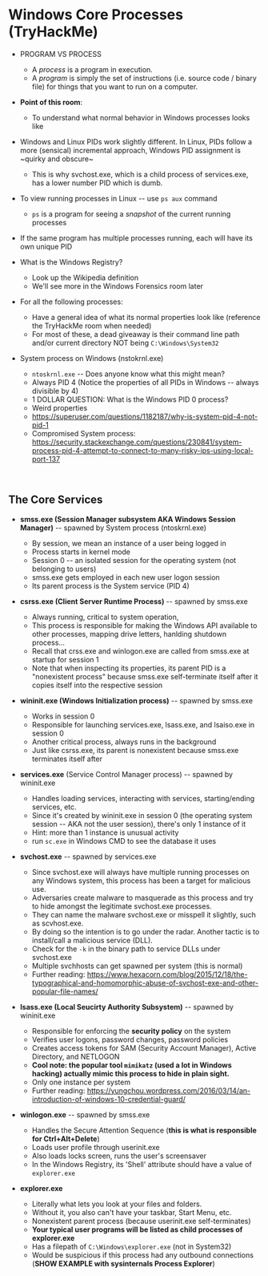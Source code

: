 #  Windows Core Processes (TryHackMe)

* PROGRAM VS PROCESS
    - A _process_ is a program in execution.
    - A _program_ is simply the set of instructions (i.e. source code / binary file) for things that you want to run on a computer.

* **Point of this room**:
    - To understand what normal behavior in Windows processes looks like

* Windows and Linux PIDs work slightly different. In Linux, PIDs follow a more (sensical) incremental approach, Windows PID assignment is ~quirky and obscure~
    - This is why svchost.exe, which is a child process of services.exe, has a lower number PID which is dumb.

*  To view running processes in Linux -- use `ps aux` command
    - `ps` is a program for seeing a _snapshot_ of the current running processes

* If the same program has multiple processes running, each will have its own unique PID

* What is the Windows Registry?
    - Look up the Wikipedia definition
    - We'll see more in the Windows Forensics room later

* For all the following processes:
    - Have a general idea of what its normal properties look like (reference the TryHackMe room when needed)
    - For most of these, a dead giveaway is their command line path and/or current directory NOT being `C:\Windows\System32`

* System process on Windows (nstokrnl.exe)
    - `ntoskrnl.exe` -- Does anyone know what this might mean?
    - Always PID 4 (Notice the properties of all PIDs in Windows -- always divisible by 4)
    - 1 DOLLAR QUESTION: What is the Windows PID 0 process?
    - Weird properties
    - https://superuser.com/questions/1182187/why-is-system-pid-4-not-pid-1
    - Compromised System process: https://security.stackexchange.com/questions/230841/system-process-pid-4-attempt-to-connect-to-many-risky-ips-using-local-port-137

<br />

## The Core Services

* **smss.exe (Session Manager subsystem AKA Windows Session Manager)** -- spawned by System process (ntoskrnl.exe)
    - By session, we mean an instance of a user being logged in
    - Process starts in kernel mode
    - Session 0 -- an isolated session for the operating system (not belonging to users)
    - smss.exe gets employed in each new user logon session
    - Its parent process is the System service (PID 4)

* **csrss.exe (Client Server Runtime Process)** -- spawned by smss.exe
    - Always running, critical to system operation,
    - This process is responsible for making the Windows API available to other processes, mapping drive letters, hanlding shutdown process...
    - Recall that crss.exe and winlogon.exe are called from smss.exe at startup for session 1
    - Note that when inspecting its properties, its parent PID is a "nonexistent process" because smss.exe self-terminate itself after it copies itself into the respective session

* **wininit.exe (Windows Initialization process)** -- spawned by smss.exe
    - Works in session 0
    - Responsible for launching services.exe, lsass.exe, and lsaiso.exe in session 0
    - Another critical process, always runs in the background
    - Just like csrss.exe, its parent is nonexistent because smss.exe terminates itself after

* **services.exe** (Service Control Manager process) -- spawned by wininit.exe
    - Handles loading services, interacting with services, starting/ending services, etc.
    - Since it's created by wininit.exe in session 0 (the operating system session -- AKA not the user session), there's only 1 instance of it
    - Hint: more than 1 instance is unusual activity
    - run `sc.exe` in Windows CMD to see the database it uses

* **svchost.exe** -- spawned by services.exe
    - Since svchost.exe will always have multiple running processes on any Windows system, this process has been a target for malicious use.
    - Adversaries create malware to masquerade as this process and try to hide amongst the legitimate svchost.exe processes.
    - They can name the malware svchost.exe or misspell it slightly, such as scvhost.exe.
    - By doing so the intention is to go under the radar. Another tactic is to install/call a malicious service (DLL).
    - Check for the `-k` in the binary path to service DLLs under svchost.exe
    - Multiple svchhosts can get spawned per system (this is normal)
    - Further reading: https://www.hexacorn.com/blog/2015/12/18/the-typographical-and-homomorphic-abuse-of-svchost-exe-and-other-popular-file-names/

* **lsass.exe (Local Seucirty Authority Subsystem)** -- spawned by wininit.exe
    - Responsible for enforcing the **security policy** on the system
    - Verifies user logons, password changes, password policies
    - Creates access tokens for SAM (Security Account Manager), Active Directory, and NETLOGON
    - **Cool note: the popular tool `mimikatz` (used a lot in Windows hacking) actually mimic this process to hide in plain sight.**
    - Only one instance per system
    - Further reading: https://yungchou.wordpress.com/2016/03/14/an-introduction-of-windows-10-credential-guard/

* **winlogon.exe** -- spawned by smss.exe
    - Handles the Secure Attention Sequence (**this is what is responsible for Ctrl+Alt+Delete**)
    - Loads user profile through userinit.exe
    - Also loads locks screen, runs the user's screensaver
    - In the Windows Registry, its 'Shell' attribute should have a value of `explorer.exe`

* **explorer.exe**
    - Literally what lets you look at your files and folders.
    - Without it, you also can't have your taskbar, Start Menu, etc.
    - Nonexistent parent process (because userinit.exe self-terminates)
    - **Your typical user programs will be listed as child processes of explorer.exe**
    - Has a filepath of `C:\Windows\explorer.exe` (not in System32)
    - Would be suspicious if this process had any outbound connections (**SHOW EXAMPLE with sysinternals Process Explorer**)
